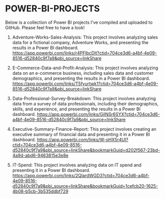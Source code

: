 # POWER-BI-PROJECTS

Below is a collection of Power BI projects I've compiled and uploaded to GitHub. Please feel free to have a look!

1. Adventure-Works-Sales-Analysis: This project involves analyzing sales data for a fictional company, Adventure Works, and presenting the results in a Power BI dashboard. https://app.powerbi.com/links/r4PFlbcDlt?ctid=704ce3d6-a4bf-4e09-8516-d52840c9f7a9&pbi_source=linkShare

2. E-Commerce-Data-and-Profit-Analysis: This project involves analyzing data on an e-commerce business, including sales data and customer demographics, and presenting the results in a Power BI dashboard. https://app.powerbi.com/links/T5fyurtwk1?ctid=704ce3d6-a4bf-4e09-8516-d52840c9f7a9&pbi_source=linkShare

3. Data-Professional-Survey-Breakdown: This project involves analyzing data from a survey of data professionals, including their demographics, skills, and experience, and presenting the results in a Power BI dashboard. https://app.powerbi.com/links/GilNSr6SYX?ctid=704ce3d6-a4bf-4e09-8516-d52840c9f7a9&pbi_source=linkShare

4. Executive-Summary-Finance-Report: This project involves creating an executive summary of financial data and presenting it in a Power BI dashboard. https://app.powerbi.com/links/W-oHX5r4UI?ctid=704ce3d6-a4bf-4e09-8516-d52840c9f7a9&pbi_source=linkShare&bookmarkGuid=d202f567-23bd-4a9d-abd6-9463815e3e8e 

5. IT-Spend: This project involves analyzing data on IT spend and presenting it in a Power BI dashboard. https://app.powerbi.com/links/2QlardWGD3?ctid=704ce3d6-a4bf-4e09-8516-d52840c9f7a9&pbi_source=linkShare&bookmarkGuid=1cefcb20-1625-4b08-b5cb-3b535ddbf729
